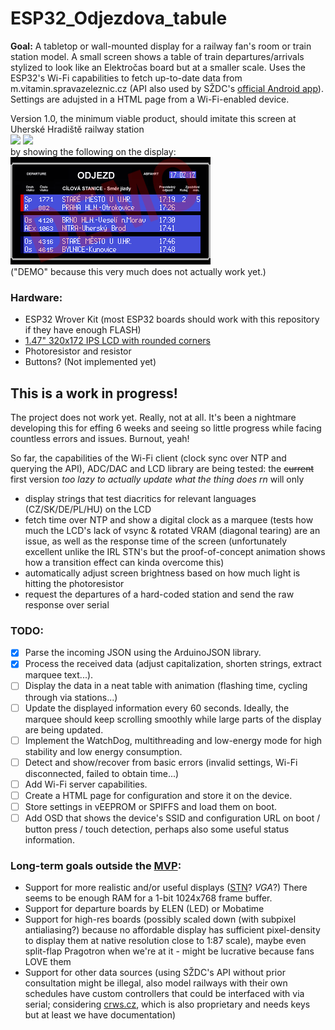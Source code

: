 # ESP32_Odjezdova_tabule

**Goal:** A tabletop or wall-mounted display for a railway fan's room or train station model. A small screen shows a table of train departures/arrivals stylized to look like an Elektročas board but at a smaller scale. Uses the ESP32's Wi-Fi capabilities to fetch up-to-date data from m.vitamin.spravazeleznic.cz (API also used by SŽDC's [official Android app](https://play.google.com/store/apps/details?id=cz.cdis.vitamin&hl=en_US)). Settings are adujsted in a HTML page from a Wi-Fi-enabled device.

Version 1.0, the minimum viable product, should imitate this screen at Uherské Hradiště railway station  
![](https://d34-a.sdn.cz/d_34/c_img_QQ_y/th6ID0.jpeg) ![](https://raw.githubusercontent.com/ChaoticNeutralCzech/myRandomImages/main/ytyGax.jpg)  
by showing the following on the display:  
![](https://raw.githubusercontent.com/ChaoticNeutralCzech/myRandomImages/main/Odjezdy_UH_PoC3.gif)  
("DEMO" because this very much does not actually work yet.)

### Hardware:

- ESP32 Wrover Kit (most ESP32 boards should work with this repository if they have enough FLASH)
- [1.47" 320x172 IPS LCD with rounded corners](https://www.aliexpress.com/item/1005003835721393.html)
- Photoresistor and resistor
- Buttons? (Not implemented yet)

## This is a work in progress!

The project does not work yet. Really, not at all. It's been a nightmare developing this for effing 6 weeks and seeing so little progress while facing countless errors and issues. Burnout, yeah!

So far, the capabilities of the Wi-Fi client (clock sync over NTP and querying the API), ADC/DAC and LCD library are being tested: the ~~current~~ first version *too lazy to actually update what the thing does rn* will only

- display strings that test diacritics for relevant languages (CZ/SK/DE/PL/HU) on the LCD
- fetch time over NTP and show a digital clock as a marquee (tests how much the LCD's lack of vsync & rotated VRAM (diagonal tearing) are an issue, as well as the response time of the screen (unfortunately excellent unlike the IRL STN's but the proof-of-concept animation shows how a transition effect can kinda overcome this) 
- automatically adjust screen brightness based on how much light is hitting the photoresistor
- request the departures of a hard-coded station and send the raw response over serial

### TODO:

- [X] Parse the incoming JSON using the ArduinoJSON library.
- [X] Process the received data (adjust capitalization, shorten strings, extract marquee text...).
- [ ] Display the data in a neat table with animation (flashing time, cycling through via stations...)
- [ ] Update the displayed information every 60 seconds. Ideally, the marquee should keep scrolling smoothly while large parts of the display are being updated.
- [ ] Implement the WatchDog, multithreading and low-energy mode for high stability and low energy consumption.
- [ ] Detect and show/recover from basic errors (invalid settings, Wi-Fi disconnected, failed to obtain time...)
- [ ] Add Wi-Fi server capabilities.
- [ ] Create a HTML page for configuration and store it on the device.
- [ ] Store settings in vEEPROM or SPIFFS and load them on boot. 
- [ ] Add OSD that shows the device's SSID and configuration URL on boot / button press / touch detection, perhaps also some useful status information.

### Long-term goals outside the [MVP](https://en.wikipedia.org/wiki/Minimum_viable_product):

- Support for more realistic and/or useful displays ([STN](https://www.aliexpress.com/item/2052440680.html)? *VGA*?) There seems to be enough RAM for a 1-bit 1024x768 frame buffer.
- Support for departure boards by ELEN (LED) or Mobatime
- Support for high-res boards (possibly scaled down (with subpixel antialiasing?) because no affordable display has sufficient pixel-density to display them at native resolution close to 1:87 scale), maybe even split-flap Pragotron when we're at it - might be lucrative because fans LOVE them
- Support for other data sources (using SŽDC's API without prior consultation might be illegal, also model railways with their own schedules have custom controllers that could be interfaced with via serial; considering [crws.cz](https://crws.docs.apiary.io/#reference/odjezdy-a-odjezdove-tabule/odjezdove-tabule), which is  also proprietary and needs keys but at least we have documentation)
